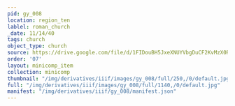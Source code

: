 ```yaml
---
pid: gy_008
location: region_ten
lablel: roman_church
_date: 11/14/40
tags: church
object_type: church
source: https://drive.google.com/file/d/1FIDouBH5JxeXNUYVbgDuCF2KvMzX0Rxf/view?usp=sharing
order: '07'
layout: minicomp_item
collection: minicomp
thumbnail: "/img/derivatives/iiif/images/gy_008/full/250,/0/default.jpg"
full: "/img/derivatives/iiif/images/gy_008/full/1140,/0/default.jpg"
manifest: "/img/derivatives/iiif/gy_008/manifest.json"
---
```

